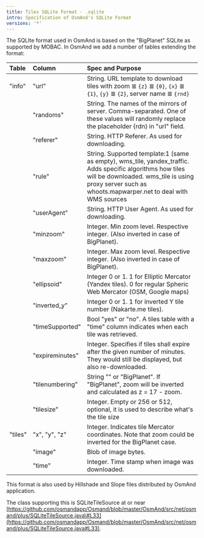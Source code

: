 ```yaml
---
title: Tiles SQLite Format - .sqlite
intro: Specification of OsmAnd's SQLite Format
versions: '*'
---
```


The SQLIte format used in OsmAnd is based on the "BigPlanet" SQLite as supported by MOBAC. In OsmAnd we add a number of tables extending the format:

|Table|Column|Spec and Purpose|
|:----|:-----|:---------------|
|"info"|"url"|String. URL template to download tiles with zoom ≣ `{z}` ≣ `{0}`, `{x}` ≣ `{1}`, `{y}` ≣ `{2}`, server name ≣ `{rnd}`|
||"randoms"|String. The names of the mirrors of server. Comma-separated. One of these values will randomly replace the placeholder {rdn} in "url" field.|
||"referer"|String. HTTP Referer. As used for downloading.|
||"rule"|String. Supported template:1 (same as empty), wms_tile, yandex_traffic. Adds specific algorithms how tiles will be downloaded. wms_tile is using proxy server such as whoots.mapwarper.net to deal with WMS sources |
||"userAgent"|String. HTTP User Agent. As used for downloading.|
||"minzoom"|Integer. Min zoom level. Respective integer. (Also inverted in case of BigPlanet).|
||"maxzoom"|Integer. Max zoom level. Respective integer. (Also inverted in case of BigPlanet).|
||"ellipsoid"|Integer 0 or 1. 1 for Elliptic Mercator (Yandex tiles). 0 for regular Spheric Web Mercator (OSM, Google maps)|
||"inverted\_y"|Integer 0 or 1. 1 for inverted Y tile number (Nakarte.me tiles).|
||"timeSupported"|Bool "yes" or "no". A tiles table with a "time" column indicates when each tile was retrieved.|
||"expireminutes"|Integer. Specifies if tiles shall expire after the given number of minutes. They would still be displayed, but also re-downloaded.|
||"tilenumbering"|String "" or "BigPlanet". If "BigPlanet", zoom will be inverted and calculated as z = 17 - zoom.|
||"tilesize"| Integer. Empty or 256 or 512, optional, it is used to describe what's the tile size|
|"tiles"|"x", "y", "z"|Integer. Indicates tile Mercator coordinates. Note that zoom could be inverted for the BigPlanet case.|
||"image"|Blob of image bytes.|
||"time"|Integer. Time stamp when image was downloaded.|

This format is also used by Hillshade and Slope files distributed by OsmAnd application.

The class supporting this is SQLiteTileSource at or near [https://github.com/osmandapp/Osmand/blob/master/OsmAnd/src/net/osmand/plus/SQLiteTileSource.java\#L33](https://github.com/osmandapp/Osmand/blob/master/OsmAnd/src/net/osmand/plus/SQLiteTileSource.java#L33).

